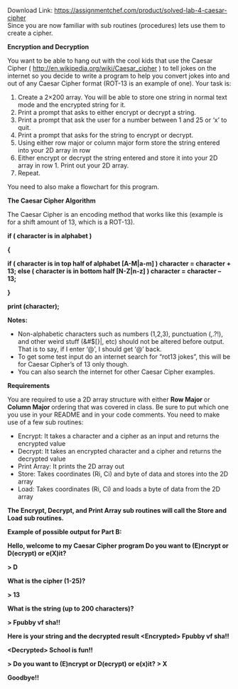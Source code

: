 Download Link: https://assignmentchef.com/product/solved-lab-4-caesar-cipher
<br>
Since you are now familiar with sub routines (procedures) lets use them to create a cipher.

<strong>Encryption and Decryption  </strong>

You want to be able to hang out with the cool kids that use the Caesar Cipher ( <a href="https://en.wikipedia.org/wiki/Caesar_cipher">http://en.wikipedia.org/wiki/Caesar_cipher</a> ) to tell jokes on the internet so you decide to write a program to help you convert jokes into and out of any Caesar Cipher format (ROT-13 is an example of one). Your task is:

<ol>

 <li>Create a 2×200 array. You will be able to store one string in normal text mode and the encrypted string for it.</li>

 <li>Print a prompt that asks to either encrypt or decrypt a string.</li>

 <li>Print a prompt that ask the user for a number between 1 and 25 or ‘x’ to quit.</li>

 <li>Print a prompt that asks for the string to encrypt or decrypt.</li>

 <li>Using either row major or column major form store the string entered into your 2D array in row</li>

 <li>Either encrypt or decrypt the string entered and store it into your 2D array in row 1. Print out your 2D array.</li>

 <li>Repeat.</li>

</ol>

You need to also make a flowchart for this program.

<strong>The Caesar Cipher Algorithm  </strong>

The Caesar Cipher is an encoding method that works like this (example is for a shift amount of 13, which is a ROT-13).

<strong>if ( character is in alphabet ) </strong>

<strong>{ </strong>

<strong>if ( character is in top half of alphabet [A-M|a-m] ) </strong> <strong>character = character + 13; </strong> <strong>else ( character is in bottom half [N-Z|n-z] ) </strong> <strong>character = character – 13; </strong>

<strong>} </strong>

<strong>print (character); </strong>

<strong>Notes:  </strong>

<ul>

 <li>Non-alphabetic characters such as numbers (1,2,3), punctuation (,.?!), and other weird stuff (&amp;#$[}|, etc) should not be altered before output. That is to say, if I enter ‘@’, I should get ‘@’ back.</li>

 <li>To get some test input do an internet search for “rot13 jokes”, this will be for Caesar Cipher’s of 13 only though.</li>

 <li>You can also search the internet for other Caesar Cipher examples.</li>

</ul>

<strong>Requirements  </strong>

You are required to use a 2D array structure with either <strong>Row Major </strong>or <strong>Column Major </strong>ordering that was covered in class. Be sure to put which one you use in your README and in your code comments. You need to make use of a few sub routines:

<ul>

 <li>Encrypt: It takes a character and a cipher as an input and returns the encrypted value</li>

 <li>Decrypt: It takes an encrypted character and a cipher and returns the decrypted value</li>

 <li>Print Array: It prints the 2D array out</li>

 <li>Store: Takes coordinates (Ri, Ci) and byte of data and stores into the 2D array</li>

 <li>Load: Takes coordinates (Ri, Ci) and loads a byte of data from the 2D array</li>

</ul>




<strong>The Encrypt, Decrypt, and Print Array sub routines will call the Store and Load sub routines.  </strong>

<strong>Example of possible output for Part B:  </strong>

<strong>Hello, welcome to my Caesar Cipher program </strong> <strong>Do you want to (E)ncrypt or D(ecrypt) or e(X)it? </strong>

<strong>&gt; D </strong>

<strong>What is the cipher (1-25)? </strong>

<strong>&gt; 13 </strong>

<strong>What is the string (up to 200 characters)? </strong>

<strong>&gt; Fpubby vf sha!! </strong>

<strong>Here is your string and the decrypted result </strong> <strong>&lt;Encrypted&gt; Fpubby vf sha!! </strong>

<strong>&lt;Decrypted&gt; School is fun!! </strong>

<strong>&gt; Do you want to (E)ncrypt or D(ecrypt) or e(x)it? </strong> <strong>&gt; X </strong>

<strong>Goodbye!! </strong>





